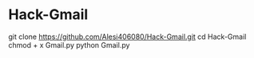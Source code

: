 # Hack-Gmail
git clone https://github.com/Alesi406080/Hack-Gmail.git
cd Hack-Gmail
chmod + x Gmail.py
python Gmail.py
